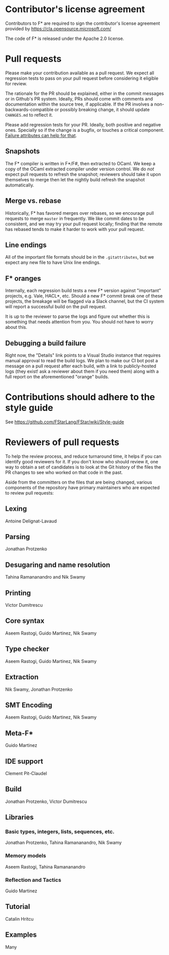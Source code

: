 # Contributor's license agreement

Contributors to F\* are required to sign the contributor's license
agreement provided by https://cla.opensource.microsoft.com/

The code of F* is released under the Apache 2.0 license.

# Pull requests

Please make your contribution available as a pull request. We expect
all regression tests to pass on your pull request before considering
it eligible for review.

The rationale for the PR should be explained, either in the commit messages
or in Github's PR system. Ideally, PRs should come with comments and
documentation within the source tree, if applicable. If the PR
involves a non-backwards-compatible or possibly breaking change,
it should update `CHANGES.md` to reflect it.

Please add regression tests for your PR. Ideally, both positive and negative
ones. Specially so if the change is a bugfix, or touches a critical component.
[Failure attributes can help for that](https://github.com/FStarLang/FStar/wiki/Failure-attributes).

## Snapshots

The F\* compiler is written in F\*/F#, then extracted to OCaml. We keep a copy
of the OCaml extracted compiler under version control. We do *not* expect pull
requests to refresh the snapshot; reviewers should take it upon themselves to
merge then let the nightly build refresh the snapshot automatically.

## Merge vs. rebase

Historically, F\* has favored merges over rebases, so we encourage pull requests
to merge `master` in frequently. We like commit dates to be consistent, and we
may try your pull request locally; finding that the remote has rebased tends to
make it harder to work with your pull request.

## Line endings

All of the important file formats should be in the `.gitattributes`, but we
expect any new file to have Unix line endings.

## F\* oranges

Internally, each regression build tests a new F\* version against "important"
projects, e.g. Vale, HACL\*, etc. Should a new F\* commit break one of these
projects, the breakage will be flagged via a Slack channel, but the CI system
will report a successful build on the pull request.

It is up to the reviewer to parse the logs and figure out whether this is
something that needs attention from you. You should not have to worry about
this.

## Debugging a build failure

Right now, the "Details" link points to a Visual Studio instance that requires
manual approval to read the build logs. We plan to make our CI bot post a
message on a pull request after each build, with a link to publicly-hosted logs
(they exist! ask a reviewer about them if you need them) along with a full
report on the aforementioned "orange" builds.

# Contributions should adhere to the style guide

See https://github.com/FStarLang/FStar/wiki/Style-guide

# Reviewers of pull requests

To help the review process, and reduce turnaround time, it helps
if you can identify good reviewers for it. If you don't know who
should review it, one way to obtain a set of candidates is to look
at the Git history of the files the PR changes to see who worked on
that code in the past.

Aside from the committers on the files that are being changed, various
components of the repository have primary maintainers who are
expected to review pull requests:

## Lexing

Antoine Delignat-Lavaud

## Parsing

Jonathan Protzenko

## Desugaring and name resolution

Tahina Ramananandro and Nik Swamy

## Printing

Victor Dumitrescu

## Core syntax

Aseem Rastogi, Guido Martinez, Nik Swamy

## Type checker

Aseem Rastogi, Guido Martinez, Nik Swamy

## Extraction

Nik Swamy, Jonathan Protzenko

## SMT Encoding

Aseem Rastogi, Guido Martinez, Nik Swamy

## Meta-F*

Guido Martinez

## IDE support

Clement Pit-Claudel

## Build

Jonathan Protzenko, Victor Dumitrescu

## Libraries

### Basic types, integers, lists, sequences, etc.

Jonathan Protzenko, Tahina Ramananandro, Nik Swamy

### Memory models

Aseem Rastogi, Tahina Ramananandro

### Reflection and Tactics

Guido Martinez

## Tutorial

Catalin Hritcu

## Examples

Many
